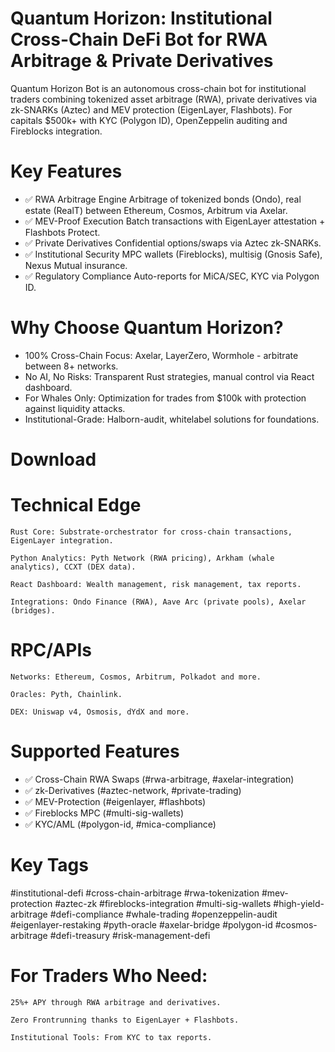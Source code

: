 # Quantum Horizon: Institutional Cross-Chain DeFi Bot for RWA Arbitrage & Private Derivatives
Quantum Horizon Bot is an autonomous cross-chain bot for institutional traders combining tokenized asset arbitrage (RWA), private derivatives via zk-SNARKs (Aztec) and MEV protection (EigenLayer, Flashbots). For capitals $500k+ with KYC (Polygon ID), OpenZeppelin auditing and Fireblocks integration.

# Key Features
- ✅ RWA Arbitrage Engine
Arbitrage of tokenized bonds (Ondo), real estate (RealT) between Ethereum, Cosmos, Arbitrum via Axelar.
- ✅ MEV-Proof Execution
Batch transactions with EigenLayer attestation + Flashbots Protect.
- ✅ Private Derivatives
Confidential options/swaps via Aztec zk-SNARKs.
- ✅ Institutional Security
MPC wallets (Fireblocks), multisig (Gnosis Safe), Nexus Mutual insurance.
- ✅ Regulatory Compliance
Auto-reports for MiCA/SEC, KYC via Polygon ID.

# Why Choose Quantum Horizon?
- 100% Cross-Chain Focus: Axelar, LayerZero, Wormhole - arbitrate between 8+ networks.
- No AI, No Risks: Transparent Rust strategies, manual control via React dashboard.
- For Whales Only: Optimization for trades from $100k with protection against liquidity attacks.
- Institutional-Grade: Halborn-audit, whitelabel solutions for foundations.

# Download

# Technical Edge

    Rust Core: Substrate-orchestrator for cross-chain transactions, EigenLayer integration.

    Python Analytics: Pyth Network (RWA pricing), Arkham (whale analytics), CCXT (DEX data).

    React Dashboard: Wealth management, risk management, tax reports.

    Integrations: Ondo Finance (RWA), Aave Arc (private pools), Axelar (bridges).

# RPC/APIs

    Networks: Ethereum, Cosmos, Arbitrum, Polkadot and more.

    Oracles: Pyth, Chainlink.

    DEX: Uniswap v4, Osmosis, dYdX and more.

# Supported Features
- ✅ Cross-Chain RWA Swaps (#rwa-arbitrage, #axelar-integration)
- ✅ zk-Derivatives (#aztec-network, #private-trading)
- ✅ MEV-Protection (#eigenlayer, #flashbots)
- ✅ Fireblocks MPC (#multi-sig-wallets)
- ✅ KYC/AML (#polygon-id, #mica-compliance)

# Key Tags
#institutional-defi #cross-chain-arbitrage #rwa-tokenization #mev-protection #aztec-zk #fireblocks-integration #multi-sig-wallets #high-yield-arbitrage #defi-compliance #whale-trading #openzeppelin-audit #eigenlayer-restaking #pyth-oracle #axelar-bridge #polygon-id #cosmos-arbitrage #defi-treasury #risk-management-defi

# For Traders Who Need:

    25%+ APY through RWA arbitrage and derivatives.

    Zero Frontrunning thanks to EigenLayer + Flashbots.

    Institutional Tools: From KYC to tax reports.
